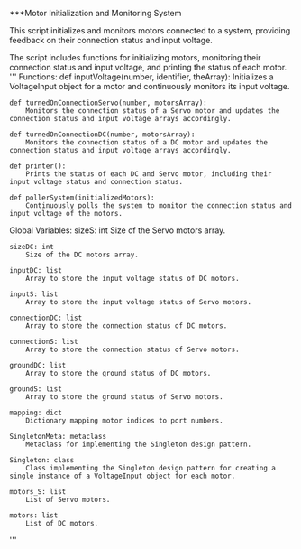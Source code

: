 ***Motor Initialization and Monitoring System

This script initializes and monitors motors connected to a system, providing feedback on their connection status and input voltage.

The script includes functions for initializing motors, monitoring their connection status and input voltage, and printing the status of each motor.
'''
Functions:
    def inputVoltage(number, identifier, theArray):
        Initializes a VoltageInput object for a motor and continuously monitors its input voltage.
    
    def turnedOnConnectionServo(number, motorsArray):
        Monitors the connection status of a Servo motor and updates the connection status and input voltage arrays accordingly.

    def turnedOnConnectionDC(number, motorsArray):
        Monitors the connection status of a DC motor and updates the connection status and input voltage arrays accordingly.

    def printer():
        Prints the status of each DC and Servo motor, including their input voltage status and connection status.

    def pollerSystem(initializedMotors):
        Continuously polls the system to monitor the connection status and input voltage of the motors.

Global Variables:
    sizeS: int
        Size of the Servo motors array.

    sizeDC: int
        Size of the DC motors array.

    inputDC: list
        Array to store the input voltage status of DC motors.

    inputS: list
        Array to store the input voltage status of Servo motors.

    connectionDC: list
        Array to store the connection status of DC motors.

    connectionS: list
        Array to store the connection status of Servo motors.

    groundDC: list
        Array to store the ground status of DC motors.

    groundS: list
        Array to store the ground status of Servo motors.

    mapping: dict
        Dictionary mapping motor indices to port numbers.

    SingletonMeta: metaclass
        Metaclass for implementing the Singleton design pattern.

    Singleton: class
        Class implementing the Singleton design pattern for creating a single instance of a VoltageInput object for each motor.

    motors_S: list
        List of Servo motors.

    motors: list
        List of DC motors.
'''
